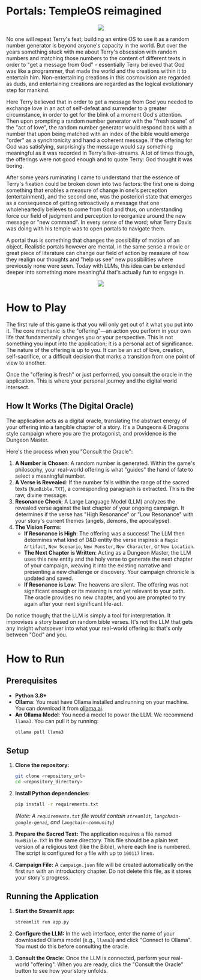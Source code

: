 # Portals: TempleOS reimagined

<p align="center">
  <img src="https://github.com/user-attachments/assets/457598b4-8abb-464b-8d6b-9f54df64e058" />
</p>

No one will repeat Terry's feat; building an entire OS to use it as a random number generator is beyond anyone's capacity in the world. But over the years something stuck with me about Terry's obsession with random numbers and matching those numbers to the content of different texts in order to "get a message from God" - essentially Terry believed that God was like a programmer, that made the world and the creations within it to entertain him. Non-entertaining creations in this cosmovision are regarded as duds, and entertaining creations are regarded as the logical evolutionary step for mankind.

Here Terry believed that in order to get a message from God you needed to exchange love in an act of self-defeat and surrender to a greater circumstance, in order to get for the blink of a moment God's attention. Then upon prompting a random number generator with the "fresh scene" of the "act of love", the random number generator would respond back with a number that upon being matched with an index of the bible would emerge "order" as a synchronicity and hand a coherent message. If the offering for God was satisfying, surprisingly the message would say something meaningful as it was recorded in Terry's live-streams. A lot of times though, the offerings were not good enough and to quote Terry: God thought it was boring.

After some years ruminating I came to understand that the essence of Terry's fixation could be broken down into two factors: the first one is doing something that enables a measure of change in one's perception (entertainment), and the second one, was the posteriori state that emerges as a consequence of getting retroactively a message that one wholeheartedly believes to come from God and thus, on understanding force our field of judgment and perception to reorganize around the new message or "new command". In every sense of the word; what Terry Davis was doing with his temple was to open portals to navigate them.

A portal thus is something that changes the possibility of motion of an object. Realistic portals however are mental, in the same sense a movie or great piece of literature can change our field of action by measure of how they realign our thoughts and "help us see" new possibilities where previously none were seen. Today with LLMs, this idea can be extended deeper into something more meaningful that's actually fun to engage in.

<p align="center">
  <img src="https://github.com/user-attachments/assets/1781a53e-a3df-42d6-b285-7b582cd441c6" />
</p>

# How to Play

The first rule of this game is that you will only get out of it what you put into it. The core mechanic is the "offering"—an action you perform in your own life that fundamentally changes you or your perspective. This is not something you input into the application; it is a personal act of significance. The nature of the offering is up to you. It can be an act of love, creation, self-sacrifice, or a difficult decision that marks a transition from one point of view to another.

Once the "offering is fresh" or just performed, you consult the oracle in the application. This is where your personal journey and the digital world intersect.

## How It Works (The Digital Oracle)

The application acts as a digital oracle, translating the abstract energy of your offering into a tangible chapter of a story. It's a Dungeons & Dragons style campaign where you are the protagonist, and providence is the Dungeon Master.

Here's the process when you "Consult the Oracle":

1.  **A Number is Chosen**: A random number is generated. Within the game's philosophy, your real-world offering is what "guides" the hand of fate to select a meaningful number.
2.  **A Verse is Revealed**: If the number falls within the range of the sacred texts (`NumBible.TXT`), a corresponding paragraph is extracted. This is the raw, divine message.
3.  **Resonance Check**: A Large Language Model (LLM) analyzes the revealed verse against the last chapter of your ongoing campaign. It determines if the verse has "High Resonance" or "Low Resonance" with your story's current themes (angels, demons, the apocalypse).
4.  **The Vision Forms**:
    *   **If Resonance is High**: The offering was a success! The LLM then determines what kind of D&D entity the verse inspires: a `Magic Artifact`, `New Scenario`, `New Monster`, `New Character`, or `New Location`.
    *   **The Next Chapter is Written**: Acting as a Dungeon Master, the LLM uses this new entity and the holy verse to generate the next chapter of your campaign, weaving it into the existing narrative and presenting a new challenge or discovery. Your campaign chronicle is updated and saved.
    *   **If Resonance is Low**: The heavens are silent. The offering was not significant enough or its meaning is not yet relevant to your path. The oracle provides no new chapter, and you are prompted to try again after your next significant life-act.

Do notice though; that the LLM is simply a tool for interpretation. It improvises a story based on random bible verses. It's not the LLM that gets any insight whatsoever into what your real-world offering is: that's only between "God" and you.

# How to Run

## Prerequisites

*   **Python 3.8+**
*   **Ollama**: You must have Ollama installed and running on your machine. You can download it from [ollama.ai](https://ollama.ai/).
*   **An Ollama Model**: You need a model to power the LLM. We recommend `llama3`. You can pull it by running:
    ```sh
    ollama pull llama3
    ```

## Setup

1.  **Clone the repository:**
    ```sh
    git clone <repository_url>
    cd <repository_directory>
    ```

2.  **Install Python dependencies:**
    ```sh
    pip install -r requirements.txt
    ```
    *(Note: A `requirements.txt` file would contain `streamlit`, `langchain-google-genai`, and `langchain-community`)*

3.  **Prepare the Sacred Text:**
    The application requires a file named `NumBible.TXT` in the same directory. This file should be a plain text version of a religious text (like the Bible), where each line is numbered. The script is configured for a file with up to `100117` lines.

4.  **Campaign File:**
    A `campaign.json` file will be created automatically on the first run with an introductory chapter. Do not delete this file, as it stores your story's progress.

## Running the Application

1.  **Start the Streamlit app:**
    ```sh
    streamlit run app.py
    ```

2.  **Configure the LLM:**
    In the web interface, enter the name of your downloaded Ollama model (e.g., `llama3`) and click "Connect to Ollama". You must do this before consulting the oracle.

3.  **Consult the Oracle:**
    Once the LLM is connected, perform your real-world "offering". When you are ready, click the "Consult the Oracle" button to see how your story unfolds.